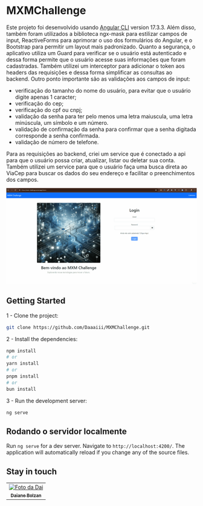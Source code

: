 # MXMChallenge

Este projeto foi desenvolvido usando [Angular CLI](https://github.com/angular/angular-cli) version 17.3.3.
Além disso, também foram utilizados a biblioteca ngx-mask para estilizar campos de input, ReactiveForms para aprimorar o uso dos formulários do Angular, e o Bootstrap para permitir um layout mais padronizado.
Quanto a segurança, o aplicativo utiliza um Guard para verificar se o usuário está autenticado e dessa forma permite que o usuário acesse suas informações que foram cadastradas.
Também utilizei um interceptor para adicionar o token aos headers das requisições e dessa forma simplificar as consultas ao backend.
Outro ponto importante são as validações aos campos de input:
- verificação do tamanho do nome do usuário, para evitar que o usuário digite apenas 1 caracter;
- verificação do cep;
- verificação do cpf ou cnpj;
- validação da senha para ter pelo menos uma letra maiuscula, uma letra minúscula, um símbolo e um número.
- validação de confirmação da senha para confirmar que a senha digitada corresponde a senha confirmada.
- validação de número de telefone.

Para as requisições ao backend, criei um service que é conectado a api para que o usuário possa criar, atualizar, listar ou deletar sua conta.
Também utilizei um service para que o usuário faça uma busca direta ao ViaCep para buscar os dados do seu endereço e facilitar o preenchimentos dos campos.


![alt text](exemplo.gif)


## Getting Started

1 - Clone the project:

```bash
git clone https://github.com/Daaaiii/MXMChallenge.git
```


2 - Install the dependencies:

```bash
npm install
# or
yarn install
# or
pnpm install
# or
bun install
```

3 - Run the development server:

```bash
ng serve

```
## Rodando o servidor localmente

Run `ng serve` for a dev server. Navigate to `http://localhost:4200/`. The application will automatically reload if you change any of the source files.

## Stay in touch

<table>
  <tr>
    <td align="center">
      <a href="https://www.linkedin.com/in/daiane-deponti-bolzan/">
        <img src="https://github.com/Daaaiii.png" width="100px;" alt="Foto da Dai"/><br>
        <sub>
          <b>Daiane Bolzan</b>
        </sub>
      </a>
    </td>
  </tr>
</table>
